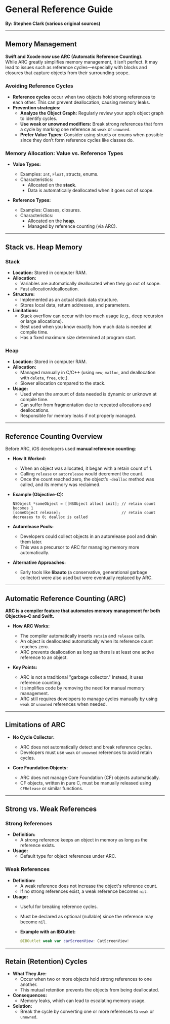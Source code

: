 # General Reference Guide
**By: Stephen Clark (various original sources)**

---

## Memory Management

**Swift and Xcode now use ARC (Automatic Reference Counting).**  
While ARC greatly simplifies memory management, it isn’t perfect. It may lead to issues such as reference cycles—especially with blocks and closures that capture objects from their surrounding scope.

### Avoiding Reference Cycles

- **Reference cycles** occur when two objects hold strong references to each other. This can prevent deallocation, causing memory leaks.
- **Prevention strategies:**
  - **Analyze the Object Graph:** Regularly review your app’s object graph to identify cycles.
  - **Use weak or unowned modifiers:** Break strong references that form a cycle by marking one reference as `weak` or `unowned`.
  - **Prefer Value Types:** Consider using structs or enums when possible since they don’t form reference cycles like classes do.

### Memory Allocation: Value vs. Reference Types

- **Value Types:**  
  - Examples: `Int`, `Float`, structs, enums.  
  - Characteristics:  
    - Allocated on the **stack**.
    - Data is automatically deallocated when it goes out of scope.
  
- **Reference Types:**  
  - Examples: Classes, closures.
  - Characteristics:
    - Allocated on the **heap**.
    - Managed by reference counting (via ARC).

---

## Stack vs. Heap Memory

### Stack

- **Location:** Stored in computer RAM.
- **Allocation:**  
  - Variables are automatically deallocated when they go out of scope.
  - Fast allocation/deallocation.
- **Structure:**  
  - Implemented as an actual stack data structure.
  - Stores local data, return addresses, and parameters.
- **Limitations:**  
  - Stack overflow can occur with too much usage (e.g., deep recursion or large allocations).
  - Best used when you know exactly how much data is needed at compile time.
  - Has a fixed maximum size determined at program start.

### Heap

- **Location:** Stored in computer RAM.
- **Allocation:**  
  - Managed manually in C/C++ (using `new`, `malloc`, and deallocation with `delete`, `free`, etc.).
  - Slower allocation compared to the stack.
- **Usage:**  
  - Used when the amount of data needed is dynamic or unknown at compile time.
  - Can suffer from fragmentation due to repeated allocations and deallocations.
  - Responsible for memory leaks if not properly managed.
  
---

## Reference Counting Overview

Before ARC, iOS developers used **manual reference counting**:

- **How It Worked:**  
  - When an object was allocated, it began with a retain count of 1.
  - Calling `release` or `autorelease` would decrement the count.
  - Once the count reached zero, the object’s `-dealloc` method was called, and its memory was reclaimed.

- **Example (Objective-C):**

  ```objc
  NSObject *someObject = [[NSObject alloc] init]; // retain count becomes 1
  [someObject release];                           // retain count decreases to 0; dealloc is called
  ```

- **Autorelease Pools:**  
  - Developers could collect objects in an autorelease pool and drain them later.
  - This was a precursor to ARC for managing memory more automatically.

- **Alternative Approaches:**  
  - Early tools like **libauto** (a conservative, generational garbage collector) were also used but were eventually replaced by ARC.

---

## Automatic Reference Counting (ARC)

**ARC is a compiler feature that automates memory management for both Objective-C and Swift.**  

- **How ARC Works:**
  - The compiler automatically inserts `retain` and `release` calls.
  - An object is deallocated automatically when its reference count reaches zero.
  - ARC prevents deallocation as long as there is at least one active reference to an object.

- **Key Points:**
  - ARC is not a traditional "garbage collector." Instead, it uses reference counting.
  - It simplifies code by removing the need for manual memory management.
  - ARC still requires developers to manage cycles manually by using `weak` or `unowned` references when needed.

---

## Limitations of ARC

- **No Cycle Collector:**  
  - ARC does not automatically detect and break reference cycles.
  - Developers must use `weak` or `unowned` references to avoid retain cycles.

- **Core Foundation Objects:**  
  - ARC does not manage Core Foundation (CF) objects automatically.
  - CF objects, written in pure C, must be manually released using `CFRelease` or similar functions.

---

## Strong vs. Weak References

### Strong References

- **Definition:**  
  - A strong reference keeps an object in memory as long as the reference exists.
- **Usage:**  
  - Default type for object references under ARC.

### Weak References

- **Definition:**  
  - A weak reference does not increase the object's reference count.
  - If no strong references exist, a weak reference becomes `nil`.
- **Usage:**  
  - Useful for breaking reference cycles.
  - Must be declared as optional (nullable) since the reference may become `nil`.
  - **Example with an IBOutlet:**

    ```swift
    @IBOutlet weak var carScreenView: CatScreenView!
    ```

---

## Retain (Retention) Cycles

- **What They Are:**  
  - Occur when two or more objects hold strong references to one another.
  - This mutual retention prevents the objects from being deallocated.
- **Consequences:**  
  - Memory leaks, which can lead to escalating memory usage.
- **Solution:**  
  - Break the cycle by converting one or more references to `weak` or `unowned`.
